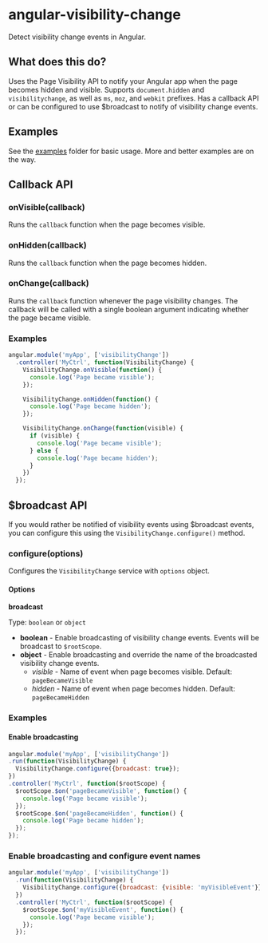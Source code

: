 # angular-visibility-change
Detect visibility change events in Angular.

## What does this do?

Uses the Page Visibility API to notify your Angular app when the page becomes hidden and visible.
Supports `document.hidden` and `visibilitychange`, as well as `ms`, `moz`, and `webkit` prefixes.
Has a callback API or can be configured to use $broadcast to notify of visibility change events.

## Examples

See the [examples](./examples') folder for basic usage.  More and better examples are on the way.

## Callback API

### onVisible(callback)

Runs the `callback` function when the page becomes visible.

### onHidden(callback)

Runs the `callback` function when the page becomes hidden.

### onChange(callback)

Runs the `callback` function whenever the page visibility changes. The callback will be called with a
single boolean argument indicating whether the page became visible.

### Examples

```javascript
angular.module('myApp', ['visibilityChange'])
  .controller('MyCtrl', function(VisibilityChange) {
    VisibilityChange.onVisible(function() {
      console.log('Page became visible');
    });

    VisibilityChange.onHidden(function() {
      console.log('Page became hidden');
    });

    VisibilityChange.onChange(function(visible) {
      if (visible) {
        console.log('Page became visible');
      } else {
        console.log('Page became hidden');
      }
    })
  });
```

## $broadcast API

If you would rather be notified of visibility events using $broadcast events,
you can configure this using the `VisibilityChange.configure()` method.

### configure(options)

Configures the `VisibilityChange` service with `options` object.

#### Options

**broadcast**

Type: `boolean` or `object`

- **boolean** - Enable broadcasting of visibility change events. Events will be broadcast
to `$rootScope`.
- **object** - Enable broadcasting and override the name of the broadcasted visibility change events.
  - *visible* - Name of event when page becomes visible. Default: `pageBecameVisible`
  - *hidden* - Name of event when page becomes hidden. Default: `pageBecameHidden`

### Examples

#### Enable broadcasting
```javascript
angular.module('myApp', ['visibilityChange'])
.run(function(VisibilityChange) {
  VisibilityChange.configure({broadcast: true});
})
.controller('MyCtrl', function($rootScope) {
  $rootScope.$on('pageBecameVisible', function() {
    console.log('Page became visible');
  });
  $rootScope.$on('pageBecameHidden', function() {
    console.log('Page became hidden');
  });
});
```

### Enable broadcasting and configure event names
```javascript
angular.module('myApp', ['visibilityChange'])
  .run(function(VisibilityChange) {
    VisibilityChange.configure({broadcast: {visible: 'myVisibleEvent'}});
  })
  .controller('MyCtrl', function($rootScope) {
    $rootScope.$on('myVisibleEvent', function() {
      console.log('Page became visible');
    });
  });
```
